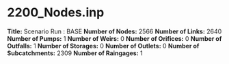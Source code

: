 # 2200_Nodes.inp
**Title:** Scenario Run :  BASE
**Number of Nodes:** 2566
**Number of Links:** 2640
**Number of Pumps:** 1
**Number of Weirs:** 0
**Number of Orifices:** 0
**Number of Outfalls:** 1
**Number of Storages:** 0
**Number of Outlets:** 0
**Number of Subcatchments:** 2309
**Number of Raingages:** 1
